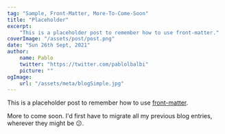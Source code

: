 ```yaml
---
tag: "Sample, Front-Matter, More-To-Come-Soon"
title: "Placeholder"
excerpt:
    "This is a placeholder post to remember how to use front-matter."
coverImage: "/assets/post/post.png"
date: "Sun 26th Sept, 2021"
author:
    name: Pablo
    twitter: "https://twitter.com/pablolbalbi"
    picture: ""
ogImage:
    url: "/assets/meta/blogSimple.jpg"
---
```


This is a placeholder post to remember how to use [front-matter](https://jekyllrb.com/docs/front-matter/).

More to come soon. I'd first have to migrate all my previous blog entries, wherever they might be 😕.